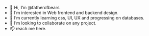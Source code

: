 - 👋 Hi, I’m @fatherofbears
- 👀 I’m interested in Web frontend and backend design.
- 🌱 I’m currently learning css, UI, UX and progressing on databases.
- 💞️ I’m looking to collaborate on any project.
- 📫 reach me here.

<!---
fatherofbears/fatherofbears is a ✨ special ✨ repository because its `README.md` (this file) appears on your GitHub profile.
You can click the Preview link to take a look at your changes.
--->
